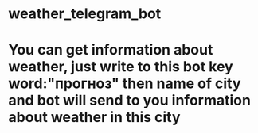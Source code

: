 # weather_telegram_bot
# You can get information about weather, just write to this bot key word:"прогноз" then name of city and bot will send to you information about weather in this city

